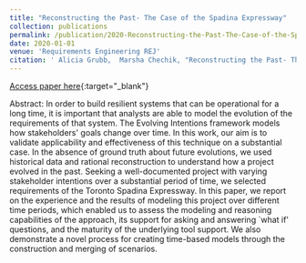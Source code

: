 ```yaml
---
title: "Reconstructing the Past- The Case of the Spadina Expressway"
collection: publications
permalink: /publication/2020-Reconstructing-the-Past-The-Case-of-the-Spadina-Expressway
date: 2020-01-01
venue: 'Requirements Engineering REJ'
citation: ' Alicia Grubb,  Marsha Chechik, "Reconstructing the Past- The Case of the Spadina Expressway." Requirements Engineering REJ, 2020.'
---
```

[Access paper here](https://doi.org/10.1007/s00766-019-00321-0){:target="_blank"}

Abstract: In order to build resilient systems that can be operational for a long time, it is important that analysts are able to model the evolution of the requirements of that system. The Evolving Intentions framework models how stakeholders' goals change over time. In this work, our aim is to validate applicability and effectiveness of this technique on a substantial case. In the absence of ground truth about future evolutions, we used historical data and rational reconstruction to understand how a project evolved in the past. Seeking a well-documented project with varying stakeholder intentions over a substantial period of time, we selected requirements of the Toronto Spadina Expressway. In this paper, we report on the experience and the results of modeling this project over different time periods, which enabled us to assess the modeling and reasoning capabilities of the approach, its support for asking and answering `what if' questions, and the maturity of the underlying tool support. We also demonstrate a novel process for creating time-based models through the construction and merging of scenarios.
